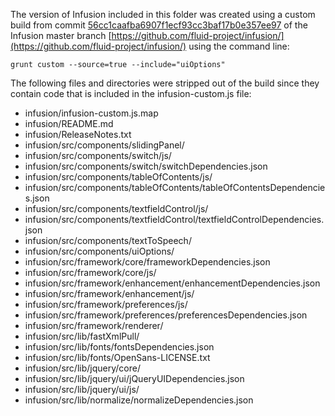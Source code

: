 
The version of Infusion included in this folder was created using a custom build from commit [56cc1caafba6907f1ecf93cc3baf17b0e357ee97](https://github.com/fluid-project/infusion/tree/56cc1caafba6907f1ecf93cc3baf17b0e357ee97) of the Infusion master branch [https://github.com/fluid-project/infusion/](https://github.com/fluid-project/infusion/) using the command line:

    grunt custom --source=true --include="uiOptions"

The following files and directories were stripped out of the build since they contain code that is included in the infusion-custom.js file:

* infusion/infusion-custom.js.map
* infusion/README.md
* infusion/ReleaseNotes.txt
* infusion/src/components/slidingPanel/
* infusion/src/components/switch/js/
* infusion/src/components/switch/switchDependencies.json
* infusion/src/components/tableOfContents/js/
* infusion/src/components/tableOfContents/tableOfContentsDependencies.json
* infusion/src/components/textfieldControl/js/
* infusion/src/components/textfieldControl/textfieldControlDependencies.json
* infusion/src/components/textToSpeech/
* infusion/src/components/uiOptions/
* infusion/src/framework/core/frameworkDependencies.json
* infusion/src/framework/core/js/
* infusion/src/framework/enhancement/enhancementDependencies.json
* infusion/src/framework/enhancement/js/
* infusion/src/framework/preferences/js/
* infusion/src/framework/preferences/preferencesDependencies.json
* infusion/src/framework/renderer/
* infusion/src/lib/fastXmlPull/
* infusion/src/lib/fonts/fontsDependencies.json
* infusion/src/lib/fonts/OpenSans-LICENSE.txt
* infusion/src/lib/jquery/core/
* infusion/src/lib/jquery/ui/jQueryUIDependencies.json
* infusion/src/lib/jquery/ui/js/
* infusion/src/lib/normalize/normalizeDependencies.json
